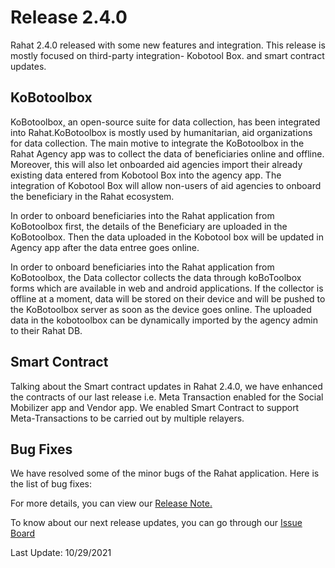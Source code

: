 ﻿# Release 2.4.0
Rahat 2.4.0 released with some new features and integration. This release is mostly focused on third-party integration- Kobotool Box. and smart contract updates. 
## KoBotoolbox 
KoBotoolbox[,](https://www.kobotoolbox.org/) an open-source suite for data collection, has been integrated into Rahat.KoBotoolbox is mostly used by humanitarian, aid organizations for data collection. The main motive to integrate the KoBotoolbox in the Rahat Agency app was to collect the data of beneficiaries online and offline. Moreover, this will also let onboarded aid agencies import their already existing data entered from Kobotool Box into the agency app. The integration of Kobotool Box will allow non-users of aid agencies to onboard the beneficiary in the Rahat ecosystem. 

In order to onboard beneficiaries into the Rahat application from KoBotoolbox first, the details of the Beneficiary are uploaded in the KoBotoolbox. Then the data uploaded in the Kobotool box will be updated in Agency app after the data entree goes online. 

In order to onboard beneficiaries into the Rahat application from KoBotoolbox, the Data collector collects the data through koBoToolbox forms which are available in web and android applications. If the collector is offline at a moment, data will be stored on their device and will be pushed to the KoBotoolbox server as soon as the device goes online. The uploaded data in the kobotoolbox can be dynamically imported by the agency admin to their Rahat DB.

## Smart Contract 
Talking about the Smart contract updates in Rahat 2.4.0, we have enhanced the contracts of our last release i.e. Meta Transaction enabled for the Social Mobilizer app and Vendor app. We enabled Smart Contract to support Meta-Transactions to be carried out by multiple relayers.

## Bug Fixes 
We have resolved some of the minor bugs of the Rahat application. Here is the list of bug fixes:

For more details, you can view our [Release Note. ](https://github.com/esatya/rahat/releases/tag/v2.4.0)

To know about our next release updates, you can go through our [Issue Board ](https://github.com/esatya/rahat/issues)

Last Update: 10/29/2021